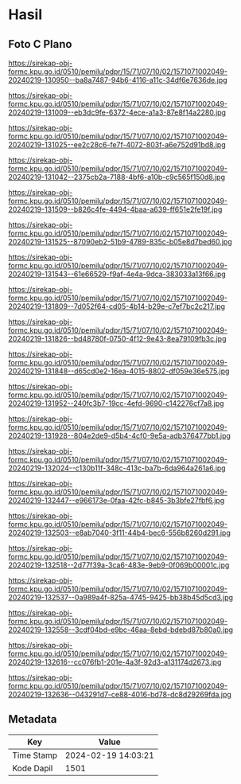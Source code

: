 # Hasil

## Foto C Plano

https://sirekap-obj-formc.kpu.go.id/0510/pemilu/pdpr/15/71/07/10/02/1571071002049-20240219-130950--ba8a7487-94b6-4116-a11c-34df6e7636de.jpg

https://sirekap-obj-formc.kpu.go.id/0510/pemilu/pdpr/15/71/07/10/02/1571071002049-20240219-131009--eb3dc9fe-6372-4ece-a1a3-87e8f14a2280.jpg

https://sirekap-obj-formc.kpu.go.id/0510/pemilu/pdpr/15/71/07/10/02/1571071002049-20240219-131025--ee2c28c6-fe7f-4072-803f-a6e752d91bd8.jpg

https://sirekap-obj-formc.kpu.go.id/0510/pemilu/pdpr/15/71/07/10/02/1571071002049-20240219-131042--2375cb2a-7188-4bf6-a10b-c9c565f150d8.jpg

https://sirekap-obj-formc.kpu.go.id/0510/pemilu/pdpr/15/71/07/10/02/1571071002049-20240219-131509--b826c4fe-4494-4baa-a639-ff651e2fe19f.jpg

https://sirekap-obj-formc.kpu.go.id/0510/pemilu/pdpr/15/71/07/10/02/1571071002049-20240219-131525--87090eb2-51b9-4789-835c-b05e8d7bed60.jpg

https://sirekap-obj-formc.kpu.go.id/0510/pemilu/pdpr/15/71/07/10/02/1571071002049-20240219-131543--61e66529-f9af-4e4a-9dca-383033a13f66.jpg

https://sirekap-obj-formc.kpu.go.id/0510/pemilu/pdpr/15/71/07/10/02/1571071002049-20240219-131809--7d052f64-cd05-4b14-b29e-c7ef7bc2c217.jpg

https://sirekap-obj-formc.kpu.go.id/0510/pemilu/pdpr/15/71/07/10/02/1571071002049-20240219-131826--bd48780f-0750-4f12-9e43-8ea79109fb3c.jpg

https://sirekap-obj-formc.kpu.go.id/0510/pemilu/pdpr/15/71/07/10/02/1571071002049-20240219-131848--d65cd0e2-16ea-4015-8802-df059e36e575.jpg

https://sirekap-obj-formc.kpu.go.id/0510/pemilu/pdpr/15/71/07/10/02/1571071002049-20240219-131952--240fc3b7-19cc-4efd-9690-c142276cf7a8.jpg

https://sirekap-obj-formc.kpu.go.id/0510/pemilu/pdpr/15/71/07/10/02/1571071002049-20240219-131928--804e2de9-d5b4-4cf0-9e5a-adb376477bb1.jpg

https://sirekap-obj-formc.kpu.go.id/0510/pemilu/pdpr/15/71/07/10/02/1571071002049-20240219-132024--c130b11f-348c-413c-ba7b-6da964a261a6.jpg

https://sirekap-obj-formc.kpu.go.id/0510/pemilu/pdpr/15/71/07/10/02/1571071002049-20240219-132447--e966173e-0faa-42fc-b845-3b3bfe27fbf6.jpg

https://sirekap-obj-formc.kpu.go.id/0510/pemilu/pdpr/15/71/07/10/02/1571071002049-20240219-132503--e8ab7040-3f11-44b4-bec6-556b8260d291.jpg

https://sirekap-obj-formc.kpu.go.id/0510/pemilu/pdpr/15/71/07/10/02/1571071002049-20240219-132518--2d77f39a-3ca6-483e-9eb9-0f069b00001c.jpg

https://sirekap-obj-formc.kpu.go.id/0510/pemilu/pdpr/15/71/07/10/02/1571071002049-20240219-132537--0a989a4f-825a-4745-9425-bb38b45d5cd3.jpg

https://sirekap-obj-formc.kpu.go.id/0510/pemilu/pdpr/15/71/07/10/02/1571071002049-20240219-132558--3cdf04bd-e9bc-46aa-8ebd-bdebd87b80a0.jpg

https://sirekap-obj-formc.kpu.go.id/0510/pemilu/pdpr/15/71/07/10/02/1571071002049-20240219-132616--cc076fb1-201e-4a3f-92d3-a131174d2673.jpg

https://sirekap-obj-formc.kpu.go.id/0510/pemilu/pdpr/15/71/07/10/02/1571071002049-20240219-132636--043291d7-ce88-4016-bd78-dc8d29269fda.jpg


## Metadata

| Key        | Value               |
| ---------- | ------------------- |
| Time Stamp | 2024-02-19 14:03:21 |
| Kode Dapil | 1501                |



